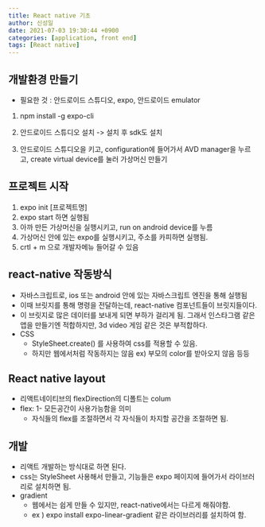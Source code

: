 ```yaml
---
title: React native 기초
author: 신성일
date: 2021-07-03 19:30:44 +0900
categories: [application, front end]
tags: [React native]
---
```


## 개발환경 만들기

- 필요한 것 : 안드로이드 스튜디오, expo, 안드로이드 emulator

1. npm install -g expo-cli

2. 안드로이드 스튜디오 설치 -> 설치 후 sdk도 설치

3. 안드로이드 스튜디오을 키고, configuration에 들어가서 AVD manager을 누르고, create virtual device를 눌러 가상머신 만들기

## 프로젝트 시작

1. expo init [프로젝트명]
2. expo start 하면 실행됨
3. 아까 만든 가상머신을 실행시키고, run on android device를 누름
4. 가상머신 안에 있는 expo를 실행시키고, 주소를 카피하면 실행됨.
5. crtl + m 으로 개발자메뉴 들어갈 수 있음

## react-native 작동방식

- 자바스크립트로, ios 또는 android 안에 있는 자바스크립트 엔진을 통해 실행됨
- 이때 브릿지를 통해 명령을 전달하는데, react-native 컴포넌트들이 브릿지들이다.
- 이 브릿지로 많은 데이터를 보내게 되면 부하가 걸리게 됨. 그래서 인스타그램 같은 앱을 만들기엔 적합하지만, 3d video 게임 같은 것은 부적합하다.
- CSS
  - StyleSheet.create() 를 사용하여 css를 적용할 수 있음.
  - 하지만 웹에서처럼 작동하지는 않음 ex) 부모의 color를 받아오지 않음 등등

## React native layout

- 리액트네이티브의 flexDirection의 디폴트는 colum
- flex: 1- 모든공간이 사용가능함을 의미
  - 자식들의 flex를 조절하면서 각 자식들이 차지할 공간을 조절하면 됨.

## 개발

- 리액트 개발하는 방식대로 하면 된다.
- css는 StyleSheet 사용해서 만들고, 기능들은 expo 페이지에 들어가서 라이브러리로 설치하면 됨.
- gradient
  - 웹에서는 쉽게 만들 수 있지만, react-native에서는 다르게 해줘야함.
  - ex ) expo install expo-linear-gradient 같은 라이브러리를 설치하여 함.
